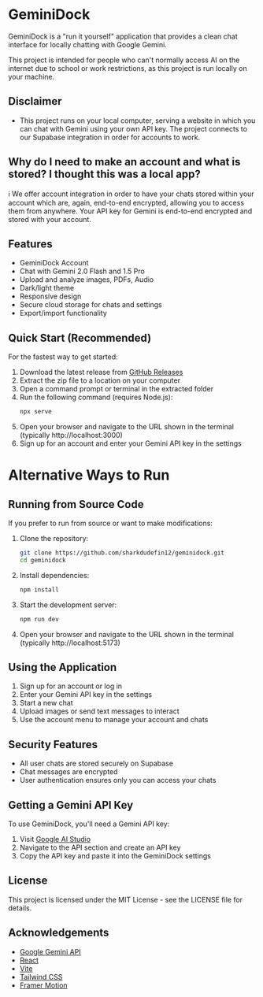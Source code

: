 # GeminiDock

GeminiDock is a "run it yourself" application that provides a clean chat interface for locally chatting with Google Gemini.

This project is intended for people who can't normally access AI on the internet due to school or work restrictions, as this project is run locally on your machine.

## Disclaimer

- This project runs on your local computer, serving a website in which you can chat with Gemini using your own API key. The project connects to our Supabase integration in order for accounts to work.
## Why do I need to make an account and what is stored? I thought this was a local app?

ℹ️ We offer account integration in order to have your chats stored within your account which are, again, end-to-end encrypted, allowing you to access them from anywhere. Your API key for Gemini is end-to-end encrypted and stored with your account.

## Features

- GeminiDock Account
-  Chat with Gemini 2.0 Flash and 1.5 Pro
-  Upload and analyze images, PDFs, Audio
-  Dark/light theme
-  Responsive design
-  Secure cloud storage for chats and settings
-  Export/import functionality

## Quick Start (Recommended)

For the fastest way to get started:

1. Download the latest release from [GitHub Releases](https://github.com/sharkdudefin12/geminidock/releases)
2. Extract the zip file to a location on your computer
3. Open a command prompt or terminal in the extracted folder
4. Run the following command (requires Node.js):
   ```bash
   npx serve
   ```
5. Open your browser and navigate to the URL shown in the terminal (typically http://localhost:3000)
6. Sign up for an account and enter your Gemini API key in the settings

# Alternative Ways to Run

## Running from Source Code

If you prefer to run from source or want to make modifications:

1. Clone the repository:
   ```bash
   git clone https://github.com/sharkdudefin12/geminidock.git
   cd geminidock
   ```

2. Install dependencies:
   ```bash
   npm install
   ```

3. Start the development server:
   ```bash
   npm run dev
   ```

4. Open your browser and navigate to the URL shown in the terminal (typically http://localhost:5173)

## Using the Application

1. Sign up for an account or log in
2. Enter your Gemini API key in the settings 
3. Start a new chat
4. Upload images or send text messages to interact
5. Use the account menu to manage your account and chats

## Security Features

- All user chats are stored securely on Supabase
- Chat messages are encrypted
- User authentication ensures only you can access your chats

## Getting a Gemini API Key

To use GeminiDock, you'll need a Gemini API key:

1. Visit [Google AI Studio](https://aistudio.google.com/apikey)
2. Navigate to the API section and create an API key
3. Copy the API key and paste it into the GeminiDock settings

## License

This project is licensed under the MIT License - see the LICENSE file for details.

## Acknowledgements

- [Google Gemini API](https://ai.google.dev/gemini-api)
- [React](https://reactjs.org/)
- [Vite](https://vitejs.dev/)
- [Tailwind CSS](https://tailwindcss.com/)
- [Framer Motion](https://www.framer.com/motion/) 
